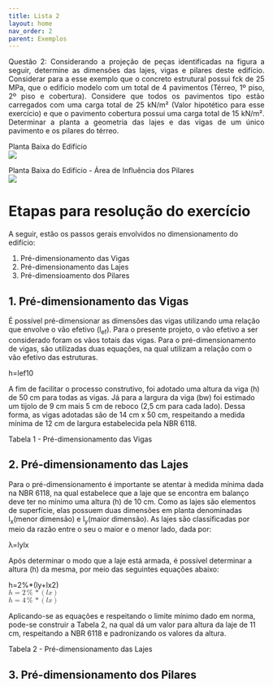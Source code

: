 ```yaml
---
title: Lista 2
layout: home
nav_order: 2
parent: Exemplos
---
```


<!--Don't delete ths script-->
<script src = "https://polyfill.io/v3/polyfill.min.js?features=es6"></script>
<script id = "MathJax-script" async src="https://cdn.jsdelivr.net/npm/mathjax@3/es5/tex-mml-chtml.js"></script>
<!--Don't delete ths script-->

<p align = "justify"> Questão 2: Considerando a projeção de peças identificadas na figura a seguir, determine as dimensões das lajes, vigas e pilares deste edifício. Considerar para a esse exemplo que o concreto estrutural possui  fck de 25 MPa, que o edifício modelo com um total de 4 pavimentos (Térreo, 1º piso, 2º piso e cobertura). Considere que todos os pavimentos tipo estão carregados com uma carga total de 25 kN/m² (Valor hipotético para esse exercício) e que o pavimento cobertura possui uma carga total de 15 kN/m².
Determinar a planta a geometria das lajes e das vigas de um único pavimento e os pilares do térreo.
</p>

<p aligin = "justify">
Planta Baixa do Edifício
<br>
<img src="https://i.im.ge/2023/10/25/tCUJH1.Planta-Baixa-Lista-2.jpg">
</p>

<p aligin = "justify">
Planta Baixa do Edifício - Área de Influência dos Pilares
<br>
<img src="https://i.im.ge/2023/10/25/tC0PO1.Planta-Baixa-Lista-2-Area-de-Influencia.jpg">
</p>

<h1>Etapas para resolução do exercício</h1> 

<p aligin = "justify">
A seguir, estão os passos gerais envolvidos no dimensionamento do edifício: 
</p>

<ol>
  <li>Pré-dimensionamento das Vigas</li>
  <li>Pré-dimensionamento das Lajes</li>
  <li>Pré-dimensioamento dos Pilares</li>
  </ol>

<h2>1. Pré-dimensionamento das Vigas</h2> 

<p aligin = "justify">
É possível pré-dimensionar as dimensões das vigas utilizando uma relação que envolve o vão efetivo (l<sub>ef</sub>). Para o presente projeto, o vão efetivo a ser considerado foram os vãos totais das vigas. Para o pré-dimensionamento de vigas, são utilizadas duas equações, na qual utilizam a relação com o vão efetivo das estruturas.
</p>

<p <math xmlns="http://www.w3.org/1998/Math/MathML"><mi>h</mi><mo>=</mo><mfrac><mrow><mi>l</mi><mi>e</mi><mi>f</mi></mrow><mn>10</mn></mfrac>
</math>
</p>

<p aligin = "justify"> A fim de facilitar o processo construtivo, foi adotado uma altura da viga (h) de 50 cm para todas as vigas. Já para a largura da viga (bw) foi estimado um tijolo de 9 cm mais 5 cm de reboco (2,5 cm para cada lado). Dessa forma, as vigas adotadas são de 14 cm x 50 cm, respeitando a medida mínima de 12 cm de largura estabelecida pela NBR 6118.
</p>

<p aligin = "justify"> Tabela 1 - Pré-dimensionamento das Vigas</p>

<h2>2. Pré-dimensionamento das Lajes</h2> 

<p aligin = "justify"> Para o pré-dimensionamento é importante se atentar à medida mínima dada na NBR 6118, na qual estabelece que a laje que se encontra em balanço deve ter no mínimo uma altura (h) de 10 cm. Como as lajes são elementos de superfície, elas possuem duas dimensões em planta denominadas l<sub>x</sub>(menor dimensão) e l<sub>y</sub>(maior dimensão). As lajes são classificadas por meio da razão entre o seu o maior e o menor lado, dada por:</p>

<p <math xmlns="http://www.w3.org/1998/Math/MathML"><mi>&#x3bb;</mi><mo>=</mo><mfrac><mrow><mi>l</mi><mi>y</mi></mrow><mrow><mi>l</mi><mi>x</mi></mrow></mfrac></math>
</p>

<p aligin = "justify"> Após determinar o modo que a laje está armada, é possível determinar a altura (h) da mesma, por meio das seguintes equações abaixo:</p>

<p <math xmlns="http://www.w3.org/1998/Math/MathML"><mi>h</mi><mo>=</mo><mn>2</mn><mo>%</mo><mo>*</mo><mo>(</mo><mfrac><mrow><mi>l</mi><mi>y</mi><mo>+</mo><mi>l</mi><mi>x</mi></mrow><mn>2</mn></mfrac><mo>)</mo></math>
<br>
<math xmlns="http://www.w3.org/1998/Math/MathML"><mi>h</mi><mo>=</mo><mn>2</mn><mo>%</mo><mo>*</mo><mo>(</mo><mi>l</mi><mi>x</mi><mo>)</mo></math>
<br>
<math xmlns="http://www.w3.org/1998/Math/MathML"><mi>h</mi><mo>=</mo><mn>4</mn><mo>%</mo><mo>*</mo><mo>(</mo><mi>l</mi><mi>x</mi><mo>)</mo></math>
</p>

<p aligin = "justify"> Aplicando-se as equações e respeitando o limite mínimo dado em norma, pode-se construir a Tabela 2, na qual dá um valor para altura da laje de 11 cm, respeitando a NBR 6118 e padronizando os valores da altura.
</p>

<p aligin = "justify"> Tabela 2 - Pré-dimensionamento das Lajes</p>

<h2>3. Pré-dimensionamento dos Pilares</h2> 
